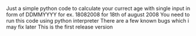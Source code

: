 Just a simple python code to calculate your currect age with single input in form of DDMMYYYY for ex. 18082008 for 18th of august 2008
You need to run this code using python interpreter
There are a few known bugs which i may fix later
This is the first release version
